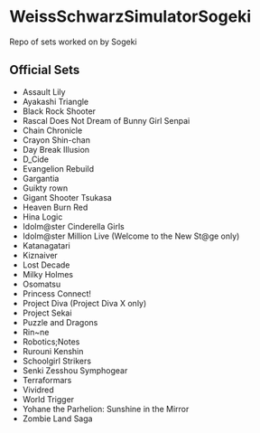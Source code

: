 # WeissSchwarzSimulatorSogeki
Repo of sets worked on by Sogeki

## Official Sets
- Assault Lily
- Ayakashi Triangle
- Black Rock Shooter
- Rascal Does Not Dream of Bunny Girl Senpai
- Chain Chronicle
- Crayon Shin-chan
- Day Break Illusion
- D_Cide
- Evangelion Rebuild
- Gargantia
- Guikty rown
- Gigant Shooter Tsukasa
- Heaven Burn Red
- Hina Logic
- Idolm@ster Cinderella Girls
- Idolm@ster Million Live (Welcome to the New St@ge only)
- Katanagatari
- Kiznaiver
- Lost Decade
- Milky Holmes
- Osomatsu
- Princess Connect!
- Project Diva (Project Diva X only)
- Project Sekai
- Puzzle and Dragons
- Rin~ne
- Robotics;Notes
- Rurouni Kenshin
- Schoolgirl Strikers
- Senki Zesshou Symphogear
- Terraformars
- Vividred
- World Trigger
- Yohane the Parhelion: Sunshine in the Mirror
- Zombie Land Saga
